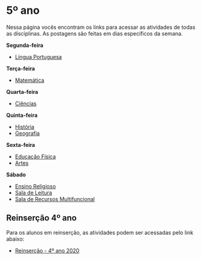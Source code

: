 # 5º ano
Nessa página vocês encontram os links para acessar as atividades de todas as disciplinas. As postagens são feitas em dias específicos da semana.

**Segunda-feira**

- [Língua Portuguesa](https://classroom.google.com/w/MzA5MzAyODQ2OTgx/tc/MzExODMwODk4Mzkz)

**Terça-feira**

- [Matemática](https://classroom.google.com/w/MzA5MzAyODQ2OTgx/tc/MzExODMwODk4Mzgx)

**Quarta-feira**

- [Ciências](https://classroom.google.com/w/MzA5MzAyODQ2OTgx/tc/MzExODMwNjA4NjM1)

**Quinta-feira**

- [História](https://classroom.google.com/w/MzA5MzAyODQ2OTgx/tc/MzA5NDU1NDczNTY0)
- [Geografia](https://classroom.google.com/w/MzA5MzAyODQ2OTgx/tc/MzA5NjUwNzUxMzc3)

**Sexta-feira**

- [Educação Física](https://classroom.google.com/w/MzA5MzAyODQ2OTgx/tc/MzA5NDU1NDczNTc1)
- [Artes](https://classroom.google.com/w/MzA5MzAyODQ2OTgx/tc/MzA5NDUxMDIzOTQ0)

**Sábado**

- [Ensino Religioso](https://classroom.google.com/w/MzA5MzAyODQ2OTgx/tc/MzA5NDUxMDI0MTQ1)
- [Sala de Leitura](https://classroom.google.com/w/MzA5MzAyODQ2OTgx/tc/MzA5NDUxMDI0MDUz)
- [Sala  de Recursos Multifuncional](https://classroom.google.com/w/MzA5MzAyODQ2OTgx/tc/MzA5NDUxMDI0MDQ1)

## Reinserção 4º ano

Para os alunos em reinserção, as atividades podem ser acessadas pelo link abaixo:

- [Reinserção - 4º ano 2020 ](https://classroom.google.com/u/0/w/MzA5MzAyODQ2OTgx/tc/MzIzMDMxOTY0MjI3)
